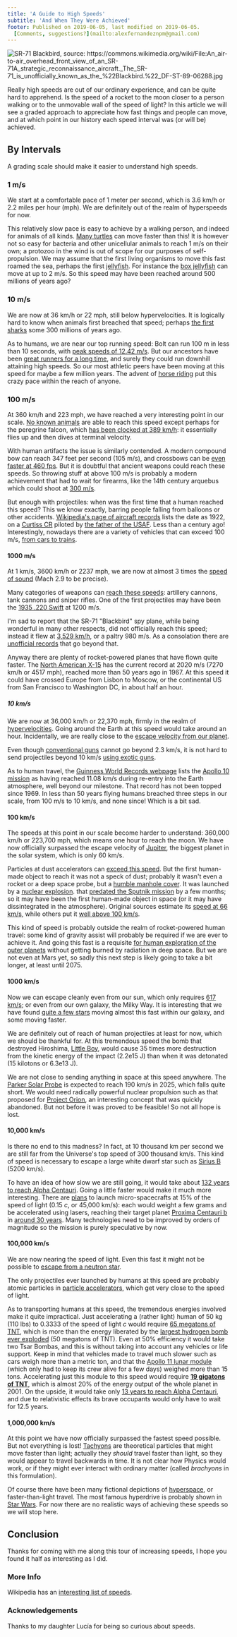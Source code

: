 ```yaml
---
title: 'A Guide to High Speeds'
subtitle: 'And When They Were Achieved'
footer: Published on 2019-06-05, last modified on 2019-06-05.
  [Comments, suggestions?](mailto:alexfernandeznpm@gmail.com)
---
```


![](pics/high-speeds-sr71-blackbird.jpg "SR-71 Blackbird, source: https://commons.wikimedia.org/wiki/File:An_air-to-air_overhead_front_view_of_an_SR-71A_strategic_reconnaissance_aircraft._The_SR-71_is_unofficially_known_as_the_%22Blackbird.%22_DF-ST-89-06288.jpg")

Really high speeds are out of our ordinary experience,
and can be quite hard to apprehend.
Is the speed of a rocket to the moon closer to a person walking or to the unmovable wall of the speed of light?
In this article we will see a graded approach to appreciate how fast things and people can move,
and at which point in our history each speed interval was (or will be) achieved.

## By Intervals

A grading scale should make it easier to understand high speeds.

### 1 m/s

We start at a comfortable pace of 1 meter per second,
which is 3.6 km/h or 2.2 miles per hour (mph).
We are definitely out of the realm of hyperspeeds for now.

This relatively slow pace is easy to achieve by a walking person,
and indeed for animals of all kinds.
[Many turtles](https://hypertextbook.com/facts/1999/RachelShweky.shtml)
can move faster than this!
It is however not so easy for bacteria and other unicellular animals
to reach 1 m/s on their own;
a protozoo in the wind is out of scope for our purposes of self-propulsion.
We may assume that the first living organisms to move this fast roamed the sea,
perhaps the first [jellyfish](https://en.wikipedia.org/wiki/Jellyfish).
For instance the [box jellyfish](https://en.wikipedia.org/wiki/Box_jellyfish)
can move at up to 2 m/s.
So this speed may have been reached around 500 millions of years ago?

### 10 m/s

We are now at 36 km/h or 22 mph,
still below hypervelocities.
It is logically hard to know when animals first breached that speed;
perhaps [the first sharks](https://en.wikipedia.org/wiki/Cladoselache)
some 300 millions of years ago.

As to humans,
we are near our top running speed:
Bolt can run 100 m in less than 10 seconds,
with [peak speeds of 12.42 m/s](https://www.topendsports.com/resources/records/speed.htm).
But our ancestors have been [great runners for a long time](https://archive.unews.utah.edu/news_releases/how-running-made-us-human/),
and surely they could run downhill attaining high speeds.
So our most athletic peers have been moving at this speed for maybe a few million years.
The advent of [horse riding](https://sportsaspire.com/history-of-horseback-riding)
put this crazy pace within the reach of anyone.

### 100 m/s

At 360 km/h and 223 mph,
we have reached a very interesting point in our scale.
[No known animals](https://en.wikipedia.org/wiki/Fastest_animals) are able to reach this speed
except perhaps for the peregrine falcon,
which [has been clocked at 389 km/h](https://www.airspacemag.com/flight-today/falling-with-the-falcon-7491768/):
it essentially flies up and then dives at terminal velocity.

With human artifacts the issue is similarly contended.
A modern compound bow can reach 347 feet per second (105 m/s),
and crossbows can be [even faster at 460 fps](https://pickabow.com/fastest-crossbow/).
But it is doubtful that ancient weapons could reach these speeds.
So throwing stuff at above 100 m/s is probably a modern achievement
that had to wait for firearms,
like the 14th century arquebus which could shoot at
[300 m/s](http://www.rapidoyfacil.es/wiki/otras_reglas_para_ryf/equipo/armas_de_fuego_antiguas).

But enough with projectiles: when was the first time that a human reached this speed?
This we know exactly, barring people falling from balloons or other accidents.
[Wikipedia's page of aircraft records](https://en.wikipedia.org/wiki/Aircraft_records)
lists the date as 1922, on a [Curtiss CR](https://en.wikipedia.org/wiki/Curtiss_CR)
piloted by [the father of the USAF](https://en.wikipedia.org/wiki/Billy_Mitchell).
Less than a century ago!
Interestingly, nowadays there are a variety of vehicles that can exceed 100 m/s,
[from cars to trains](https://en.wikipedia.org/wiki/List_of_vehicle_speed_records).

#### 1000 m/s

At 1 km/s, 3600 km/h or 2237 mph,
we are now at almost 3 times the [speed of sound](https://en.wikipedia.org/wiki/Speed_of_sound)
(Mach 2.9 to be precise).

Many categories of weapons can
[reach these speeds](https://en.wikipedia.org/wiki/Muzzle_velocity#Categories_of_velocity):
artillery cannons, tank cannons and sniper rifles.
One of the first projectiles may have been
the [1935 .220 Swift](https://en.wikipedia.org/wiki/.220_Swift) at 1200 m/s.

I'm sad to report that the SR-71 "Blackbird" spy plane,
while being wonderful in many other respects,
did not officially reach this speed;
instead it flew at [3,529 km/h](https://records.fai.org/record/8865),
or a paltry 980 m/s.
As a consolation there are [unofficial records](https://en.wikipedia.org/wiki/Lockheed_SR-71_Blackbird#Records)
that go beyond that.

Anyway there are plenty of rocket-powered planes that have flown quite faster.
The [North American X-15](https://en.wikipedia.org/wiki/North_American_X-15)
has the current record at 2020 m/s (7270 km/h or 4517 mph),
reached more than 50 years ago in 1967.
At this speed it could have crossed Europe from Lisbon to Moscow,
or the continental US from San Francisco to Washington DC,
in about half an hour.

##### 10 km/s

We are now at 36,000 km/h or 22,370 mph, firmly in the realm of
[hypervelocities](https://en.wikipedia.org/wiki/Hypervelocity).
Going around the Earth at this speed would take around an hour.
Incidentally, we are really close to the
[escape velocity from our planet](https://en.wikipedia.org/wiki/Escape_velocity).

Even though [conventional guns](https://en.wikipedia.org/wiki/Muzzle_velocity#Projectile_velocity)
cannot go beyond 2.3 km/s,
it is not hard to send projectiles beyond 10 km/s
[using exotic guns](https://www.nytimes.com/1994/03/22/science/fastest-gun-on-earth-goals-go-beyond-planet.html).

As to human travel,
the [Guinness World Records webpage](https://www.guinnessworldrecords.com/products/books/superlatives/fastest) lists
the [Apollo 10 mission](https://en.wikipedia.org/wiki/Apollo_10)
as having reached 11.08 km/s during re-entry into the Earth atmosphere,
well beyond our milestone.
That record has not been topped since 1969.
In less than 50 years flying humans breached three steps in our scale,
from 100 m/s to 10 km/s, and none since!
Which is a bit sad.

#### 100 km/s

The speeds at this point in our scale become harder to understand:
360,000 km/h or 223,700 mph,
which means one hour to reach the moon.
We have now officially surpassed the escape velocity of
[Jupiter](https://en.wikipedia.org/wiki/Jupiter),
the biggest planet in the solar system,
which is only 60 km/s.

Particles at dust accelerators can [exceed this speed](https://www.hou.usra.edu/meetings/lpsc2016/pdf/1653.pdf).
But the first human-made object to reach it was not a speck of dust;
probably it wasn't even a rocket or a deep space probe, but a
[humble manhole cover](https://professionalparanoid.wordpress.com/the-fastest-man-made-object-ever-a-nuclear-powered-manhole-cover-true/).
It was launched by a [nuclear explosion](https://en.wikipedia.org/wiki/Operation_Plumbbob#Propulsion_of_steel_plate_cap).
that [predated the Sputnik mission](http://nuclearweaponarchive.org/Usa/Tests/Plumbob.html) by a few months;
so it may have been the first human-made object in space (or it may have dissintegrated in the atmosphere).
Original sources estimate its [speed at 66 km/s](http://nuclearweaponarchive.org/Usa/Tests/Brownlee.html),
while others put it [well above 100 km/s](https://www.businessinsider.com/fastest-object-robert-brownlee-2016-2?IR=T#brownlee-replicated-the-first-experiment-but-the-column-inpascal-bwas-deeper-at500-feet-deep-they-also-recorded-the-experiment-with-a-camera-that-shot1-frame-per-millisecondon-august-27-1957-the-manhole-cover-cap-flew-off-the-column-with-the-force-of-the-nuclear-explosionthe-iron-cover-was-only-partially-visible-in-one-frame-brownlee-said-10).

This kind of speed is probably outside the realm of rocket-powered human travel:
some kind of gravity assist will probably be required if we are ever to achieve it.
And going this fast is a requisite
[for human exploration of the outer planets](https://www.centauri-dreams.org/2010/06/03/manned-missions-to-the-outer-system/)
without getting burned by radiation in deep space.
But we are not even at Mars yet,
so sadly this next step is likely going to take a bit longer,
at least until 2075.

#### 1000 km/s

Now we can escape cleanly even from our sun,
which only requires [617 km/s](https://en.wikipedia.org/wiki/Escape_velocity#List_of_escape_velocities);
or even from our own galaxy, the Milky Way.
It is interesting that we have found
[quite a few stars](https://www.centauri-dreams.org/2014/01/10/stars-at-galactic-escape-velocity/)
moving almost this fast within our galaxy,
and some moving faster.

We are definitely out of reach of human projectiles at least for now,
which we should be thankful for.
At this tremendous speed
the bomb that destroyed Hiroshima,
[Little Boy](https://en.wikipedia.org/wiki/Little_Boy),
would cause 35 times more destruction from the kinetic energy of the impact (2.2e15 J)
than when it was detonated (15 kilotons or 6.3e13 J).

We are not close to sending anything in space at this speed anywhere.
The [Parker Solar Probe](https://en.wikipedia.org/wiki/Parker_Solar_Probe)
is expected to reach 190 km/s in 2025,
which falls quite short.
We would need radically powerful nuclear propulsion such as that proposed for
[Project Orion](https://en.wikipedia.org/wiki/Project_Orion_(nuclear_propulsion)),
an interesting concept that was quickly abandoned.
But not before it was proved to be feasible! So not all hope is lost.

#### 10,000 km/s

Is there no end to this madness?
In fact, at 10 thousand km per second we are still far from the Universe's top speed of 300 thousand km/s.
This kind of speed is necessary to escape a large white dwarf star
such as [Sirius B](http://www.astronoo.com/en/articles/escape-velocity.html) (5200 km/s).

To have an idea of how slow we are still going,
it would take about [132 years to reach Alpha Centauri](https://www.wolframalpha.com/input/?i=time+to+travel+distance+to+Alpha+Centauri+at+10000+km%2Fs).
Going a little faster would make it much more interesting.
There are [plans](https://en.wikipedia.org/wiki/Breakthrough_Starshot)
to launch micro-spacecrafts at 15% of the speed of light (0.15 _c_, or 45,000 km/s):
each would weight a few grams and be accelerated using lasers,
reaching their target planet [Proxima Centauri b](https://en.wikipedia.org/wiki/Proxima_Centauri_b)
in [around 30 years](https://www.wolframalpha.com/input/?i=time+to+travel+4.2+light+years+at+45000+km%2Fs+in+years).
Many technologies need to be improved by orders of magnitude
so the mission is purely speculative by now.


#### 100,000 km/s

We are now nearing the speed of light.
Even this fast it might not be possible to
[escape from a neutron star](https://en.wikipedia.org/wiki/Neutron_star#Formation).

The only projectiles ever launched by humans at this speed
are probably atomic particles in [particle accelerators](https://en.wikipedia.org/wiki/Cyclotron),
which get very close to the speed of light.

As to transporting humans at this speed,
the tremendous energies involved make it quite impractical.
Just accelerating a (rather light) human of 50 kg (110 lbs)
to 0.3333 of the speed of light _c_ would require
[65 megatons of TNT](https://www.wolframalpha.com/input/?i=relativistic+kinetic+energy+calculator&assumption=%7B%22FS%22%7D+-%3E+%7B%7B%22KineticEnergyRelativistic%22,+%22K%22%7D,+%7B%22KineticEnergyRelativistic%22,+%22m%22%7D,+%7B%22KineticEnergyRelativistic%22,+%22v%22%7D%7D&assumption=%7B%22F%22,+%22KineticEnergyRelativistic%22,+%22m%22%7D+-%3E%2250+kg%22&assumption=%7B%22F%22,+%22KineticEnergyRelativistic%22,+%22v%22%7D+-%3E%220.3333+c%22),
which is more than the energy liberated by the
[largest hydrogen bomb ever exploded](https://en.wikipedia.org/wiki/Tsar_Bomba)
(50 megatons of TNT).
Even at 50% efficiency it would take two Tsar Bombas,
and this is without taking into account any vehicles or life support.
Keep in mind that vehicles made to travel much slower such as cars
weigh more than a metric ton,
and that the [Apollo 11 lunar module](https://nssdc.gsfc.nasa.gov/nmc/spacecraft/display.action?id=1969-059C)
(which only had to keep its crew alive for a few days)
weighed more than 15 tons.
Accelerating just this module to this speed would require
[**19 gigatons of TNT**](https://www.wolframalpha.com/input/?i=8.176%C3%9710%5E19+joules&lk=1&assumption=%22ClashPrefs%22+-%3E+%22%22),
which is almost 20% of the energy output of the whole planet in 2001.
On the upside, it would take only [13 years to reach Alpha Centauri](https://www.wolframalpha.com/input/?i=time+to+reach+alpha+centauri+at+100000+km%2Fs),
and due to relativistic effects its brave occupants would only have to wait for 12.5 years.

#### 1,000,000 km/s

At this point we have now officially surpassed the fastest speed possible.
But not everything is lost!
[Tachyons](https://en.wikipedia.org/wiki/Tachyon)
are theoretical particles that might move faster than light;
actually they _should_ travel faster than light,
so they would appear to travel backwards in time.
It is not clear how Physics would work,
or if they might ever interact with ordinary matter
(called _brachyons_ in this formulation).

Of course there have been many fictional depictions of
[hyperspace](https://en.wikipedia.org/wiki/Hyperspace),
or faster-than-light travel.
The most famous hyperdrive is probably shown in [Star Wars](https://starwars.fandom.com/wiki/Hyperspace).
For now there are no realistic ways of achieving these speeds so we will stop here.

## Conclusion

Thanks for coming with me along this tour of increasing speeds,
I hope you found it half as interesting as I did.

### More Info

Wikipedia has an
[interesting list of speeds](https://en.wikipedia.org/wiki/Orders_of_magnitude_(speed)).

### Acknowledgements

Thanks to my daughter Lucía for being so curious about speeds.

